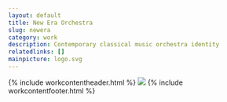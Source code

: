 ```yaml
---
layout: default
title: New Era Orchestra
slug: newera
category: work
description: Contemporary classical music orchestra identity
relatedlinks: []
mainpicture: logo.svg
---
```

{% include workcontentheader.html %}
	<img src="/ohyeah/{{ page.slug }}/concrete.jpg" class="work__figure">
{% include workcontentfooter.html %}